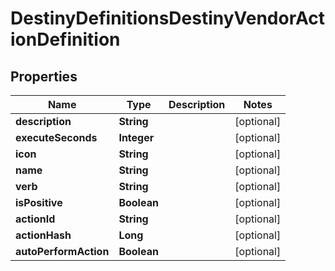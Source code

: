 
# DestinyDefinitionsDestinyVendorActionDefinition

## Properties
Name | Type | Description | Notes
------------ | ------------- | ------------- | -------------
**description** | **String** |  |  [optional]
**executeSeconds** | **Integer** |  |  [optional]
**icon** | **String** |  |  [optional]
**name** | **String** |  |  [optional]
**verb** | **String** |  |  [optional]
**isPositive** | **Boolean** |  |  [optional]
**actionId** | **String** |  |  [optional]
**actionHash** | **Long** |  |  [optional]
**autoPerformAction** | **Boolean** |  |  [optional]



